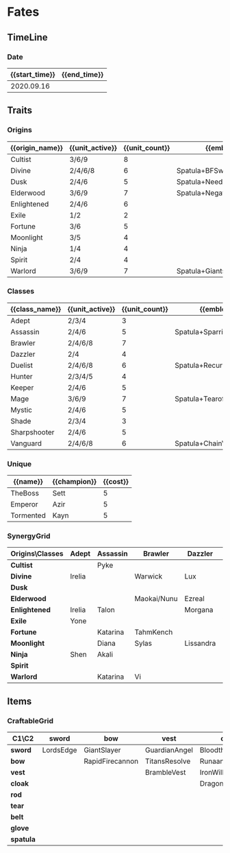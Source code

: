 # Fates

## TimeLine
### Date
| {{start_time}} | {{end_time}} |
| -              | -            |
| 2020.09.16     |              |

## Traits
### Origins
| {{origin_name}} | {{unit_active}} | {{unit_count}} | {{emblem}}                 | {{desc}} |
| -               | -               | -              | -                          | -        |
| Cultist         | 3/6/9           | 8              |                            |          |
| Divine          | 2/4/6/8         | 6              | Spatula+BFSword            |          |
| Dusk            | 2/4/6           | 5              | Spatula+NeedlesslyLargeRod |          |
| Elderwood       | 3/6/9           | 7              | Spatula+NegatronCloak      |          |
| Enlightened     | 2/4/6           | 6              |                            |          |
| Exile           | 1/2             | 2              |                            |          |
| Fortune         | 3/6             | 5              |                            |          |
| Moonlight       | 3/5             | 4              |                            |          |
| Ninja           | 1/4             | 4              |                            |          |
| Spirit          | 2/4             | 4              |                            |          |
| Warlord         | 3/6/9           | 7              | Spatula+GiantsBelt         |          |

### Classes
| {{class_name}} | {{unit_active}} | {{unit_count}} | {{emblem}}               | {{desc}} |
| -              | -               | -              | -                        | -        |
| Adept          | 2/3/4           | 3              |                          |          |
| Assassin       | 2/4/6           | 5              | Spatula+SparringGloves   |          |
| Brawler        | 2/4/6/8         | 7              |                          |          |
| Dazzler        | 2/4             | 4              |                          |          |
| Duelist        | 2/4/6/8         | 6              | Spatula+RecurveBow       |          |
| Hunter         | 2/3/4/5         | 4              |                          |          |
| Keeper         | 2/4/6           | 5              |                          |          |
| Mage           | 3/6/9           | 7              | Spatula+Tearofthegoddess |          |
| Mystic         | 2/4/6           | 5              |                          |          |
| Shade          | 2/3/4           | 3              |                          |          |
| Sharpshooter   | 2/4/6           | 5              |                          |          |
| Vanguard       | 2/4/6/8         | 6              | Spatula+ChainVest        |          |

### Unique
| {{name}}  | {{champion}} | {{cost}} |
| -         | -            | -        |
| TheBoss   | Sett         | 5        |
| Emperor   | Azir         | 5        |
| Tormented | Kayn         | 5        |

### SynergyGrid
| ****Origins\Classes**** | **Adept** | **Assassin** | **Brawler** | **Dazzler** | **Duelist** | **Hunter** | **Keeper**    | **Mage**    | **Mystic** | **Shade** | **Sharpshooter** | **Vanguard** |
| -                       | -         | -            | -           | -           | -           | -          | -             | -           | -          | -         | -                | -            |
| **Cultist**             |           | Pyke         |             |             | Kalista     |            | Elise         | TwistedFate | Zilean     | Evelynn   | Jhin             | Aatrox       |
| **Divine**              | Irelia    |              | Warwick     | Lux         | Jax/LeeSin  | Warwick    |               |             |            |           |                  | MonkeyKing   |
| **Dusk**                |           |              |             |             |             |            | Riven         | Lillia      | Cassiopeia |           | Vayne            | Thresh       |
| **Elderwood**           |           |              | Maokai/Nunu | Ezreal      |             | Ashe       |               | Lulu/Veigar |            |           |                  | Hecarim      |
| **Enlightened**         | Irelia    | Talon        |             | Morgana     | Fiora       |            |               | Nami        | Janna      |           |                  |              |
| **Exile**               | Yone      |              |             |             | Yasuo       |            |               |             |            |           |                  |              |
| **Fortune**             |           | Katarina     | TahmKench   |             |             |            |               | Annie       |            |           | Jinx             | Sejuani      |
| **Moonlight**           |           | Diana        | Sylas       | Lissandra   |             | Aphelios   |               |             |            |           |                  |              |
| **Ninja**               | Shen      | Akali        |             |             |             |            | Kennen        |             | Shen       | Zed       |                  |              |
| **Spirit**              |           |              |             |             |             | Kindred    |               | Ahri        | Yuumi      |           | Teemo            |              |
| **Warlord**             |           | Katarina     | Vi          |             | XinZhao     |            | Azir/JarvanIV |             |            |           | Nidalee          | Garen        |

## Items
### CraftableGrid
| ****C1\C2**** | **sword** | **bow**         | **vest**      | **cloak**        | **rod**               | **tear**      | **belt**       | **glove**      | **spatula**       |
| -             | -         | -               | -             | -                | -                     | -             | -              | -              | -                 |
| **sword**     | LordsEdge | GiantSlayer     | GuardianAngel | Bloodthirster    | HextechGunblade       | SpearofShojin | ZekesHerald    | InfinityEdge   | SwordoftheDivine  |
| **bow**       |           | RapidFirecannon | TitansResolve | RunaansHurricane | GuinsoosRageblade     | StatikkShiv   | ZzRotPortal    | LastWhisper    | DuelistsZeal      |
| **vest**      |           |                 | BrambleVest   | IronWill         | LocketoftheIronSolari | FrozenHeart   | SunfireCape    | Shroud         | VanguardsCuirass  |
| **cloak**     |           |                 |               | DragonsClaw      | IonicSpark            | Chalice       | Zephyr         | Quicksilver    | ElderwoodHeirloom |
| **rod**       |           |                 |               |                  | RabadonsDeathcap      | LudensEcho    | Morellonomicon | ArcaneGauntlet | MantleofDusk      |
| **tear**      |           |                 |               |                  |                       | BlueSentinel  | Redemption     | HandofJustice  | MagesCap          |
| **belt**      |           |                 |               |                  |                       |               | WarmogsArmor   | Backhand       | WarlordsBanner    |
| **glove**     |           |                 |               |                  |                       |               |                | ThiefsGloves   | YoumuusGhostblade |
| **spatula**   |           |                 |               |                  |                       |               |                |                | ForceofNature     |
